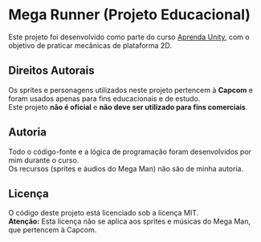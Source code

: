 # Mega Runner (Projeto Educacional)
Este projeto foi desenvolvido como parte do curso [Aprenda Unity](https://aprendaunity.com.br/), com o objetivo de praticar mecânicas de plataforma 2D.

## Direitos Autorais
Os sprites e personagens utilizados neste projeto pertencem à **Capcom** e foram usados apenas para fins educacionais e de estudo.  
Este projeto **não é oficial** e **não deve ser utilizado para fins comerciais**.

## Autoria
Todo o código-fonte e a lógica de programação foram desenvolvidos por mim durante o curso.  
Os recursos (sprites e áudios do Mega Man) não são de minha autoria.

## Licença
O código deste projeto está licenciado sob a licença MIT.  
**Atenção:** Esta licença não se aplica aos sprites e músicas do Mega Man, que pertencem à Capcom.